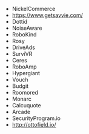 - NickelCommerce
- https://www.getsavvie.com/
- Dottid
- NoiseAware
- RoboKind
- Rosy
- DriveAds
- SurviVR
- Ceres
- RoboAmp
- Hypergiant
- Vouch
- Budgit
- Roomored
- Monarc
- Calcuquote
- Arcade
- SecurityProgram.io
- http://ottofield.io/
